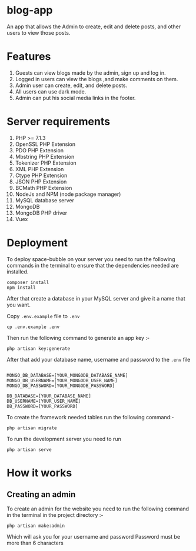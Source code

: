 # blog-app
An app that allows the Admin to create, edit and delete posts, and other users to view those posts.

# Features

1. Guests can view blogs made by the admin, sign up and log in.
2. Logged in users can view the blogs ,and make comments on them.
3. Admin user can create, edit, and delete posts.
4. All users can use dark mode.
5. Admin can put his social media links in the footer.


# Server requirements

1. PHP >= 7.1.3
2. OpenSSL PHP Extension
3. PDO PHP Extension
4. Mbstring PHP Extension
5. Tokenizer PHP Extension
6. XML PHP Extension
7. Ctype PHP Extension
8. JSON PHP Extension
9. BCMath PHP Extension
10. NodeJs and NPM (node package manager)
11. MySQL database server
12. MongoDB
13. MongoDB PHP driver
14. Vuex

# Deployment

To deploy space-bubble on your server you need to run the following commands in the terminal to ensure that the dependencies needed are installed.

```
composer install
npm install
```
After that create a database in your MySQL server and give it a name that you want.

Copy `.env.example` file to `.env`

```
cp .env.example .env
```

Then run the following command to generate an app key :-

```
php artisan key:generate
```

After that add your database name, username and password to the `.env` file

```

MONGO_DB_DATABASE=[YOUR_MONGODB_DATABASE_NAME]
MONGO_DB_USERNAME=[YOUR_MONGODB_USER_NAME]
MONGO_DB_PASSWORD=[YOUR_MONGODB_PASSWORD]

DB_DATABASE=[YOUR_DATABASE_NAME]
DB_USERNAME=[YOUR_USER_NAME]
DB_PASSWORD=[YOUR_PASSWORD]

```

To create the framework needed tables run the following command:-

```
php artisan migrate
```

To run the development server you need to run

```
php artisan serve
```

# How it works
## Creating an admin
To create an admin for the website you need to run the following command in the terminal in the project directory :-

```
php artisan make:admin
```
Which will ask you for your username and password
Password must be more than 6 characters

